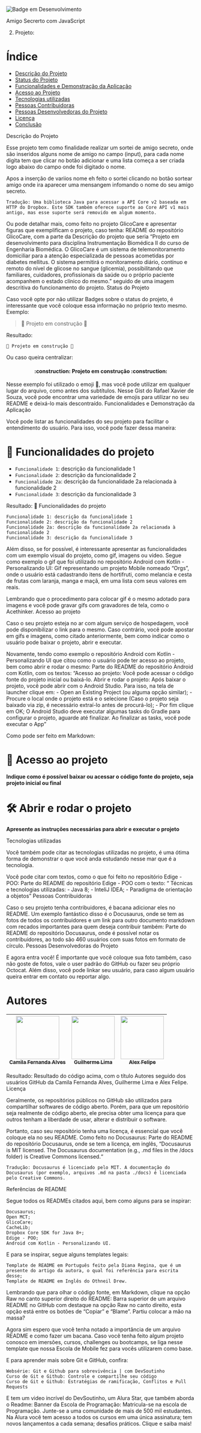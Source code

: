 ![Badge em Desenvolvimento](http://img.shields.io/static/v1?label=STATUS&message=EM%20DESENVOLVIMENTO&color=GREEN&style=for-the-badge)

Amigo Secrerto com JavaScript

2) Projeto:


# Índice 

* [Descrição do Projeto](#descrição-do-projeto)
* [Status do Projeto](#status-do-Projeto)
* [Funcionalidades e Demonstração da Aplicação](#funcionalidades-e-demonstração-da-aplicação)
* [Acesso ao Projeto](#acesso-ao-projeto)
* [Tecnologias utilizadas](#tecnologias-utilizadas)
* [Pessoas Contribuidoras](#pessoas-contribuidoras)
* [Pessoas Desenvolvedoras do Projeto](#pessoas-desenvolvedoras)
* [Licença](#licença)
* [Conclusão](#conclusão)

Descrição do Projeto

Esse projeto tem como finalidade realizar um sortei de amigo secreto, onde são inseridos alguns nome de amigo no campo (input), para cada nome digita tem que clicar no botão adicionar e uma lista começa a ser criada logo abaixo do campo onde foi digitado o nome. 

Apos a inserção de variios nome eh feito o sortei clicando no botão sortear amigo onde ira aparecer uma mensangem infomando o nome do seu amigo secreto.

    Tradução: Uma biblioteca Java para acessar a API Core v2 baseada em HTTP do Dropbox. Este SDK também oferece suporte ao Core API v1 mais antigo, mas esse suporte será removido em algum momento.

Ou pode detalhar mais, como feito no projeto GlicoCare e apresentar figuras que exemplificam o projeto, caso tenha:
README do repositório GlicoCare, com a parte da Descrição do projeto que seria “Projeto em desenvolvimento para disciplina Instrumentação Biomédica II do curso de Engenharia Biomédica. O GlicoCare é um sistema de telemonitoramento domiciliar para a atenção especializada de pessoas acometidas por diabetes mellitus. O sistema permitirá o monitoramento diário, contínuo e remoto do nível de glicose no sangue (glicemia), possibilitando que familiares, cuidadores, profissionais da saúde ou o próprio paciente acompanhem o estado clínico do mesmo.” seguido de uma imagem descritiva do funcionamento do projeto.
Status do Projeto

Caso você opte por não utilizar Badges sobre o status do projeto, é interessante que você coloque essa informação no próprio texto mesmo. Exemplo:

> :construction: Projeto em construção :construction:

Resultado:

    🚧 Projeto em construção 🚧

Ou caso queira centralizar:

<h4 align="center"> 
    :construction:  Projeto em construção  :construction:
</h4>

Nesse exemplo foi utilizado o emoji :construction:, mas você pode utilizar em qualquer lugar do arquivo, como antes dos subtítulos. Nesse Gist do Rafael Xavier de Souza, você pode encontrar uma variedade de emojis para utilizar no seu README e deixá-lo mais descontraído.
Funcionalidades e Demonstração da Aplicação

Você pode listar as funcionalidades do seu projeto para facilitar o entendimento do usuário. Para isso, você pode fazer dessa maneira:

# :hammer: Funcionalidades do projeto

- `Funcionalidade 1`: descrição da funcionalidade 1
- `Funcionalidade 2`: descrição da funcionalidade 2
- `Funcionalidade 2a`: descrição da funcionalidade 2a relacionada à funcionalidade 2
- `Funcionalidade 3`: descrição da funcionalidade 3

Resultado:
🔨 Funcionalidades do projeto

    Funcionalidade 1: descrição da funcionalidade 1
    Funcionalidade 2: descrição da funcionalidade 2
    Funcionalidade 2a: descrição da funcionalidade 2a relacionada à funcionalidade 2
    Funcionalidade 3: descrição da funcionalidade 3

Além disso, se for possível, é interessante apresentar as funcionalidades com um exemplo visual do projeto, como gif, imagens ou vídeo. Segue como exemplo o gif que foi utilizado no repositório Android com Kotlin - Personalizando UI:
Gif representando um projeto Mobile nomeado “Orgs”, onde o usuário está cadastrando itens de hortifruti, como melancia e cesta de frutas com laranja, manga e maçã, em uma lista com seus valores em reais.

Lembrando que o procedimento para colocar gif é o mesmo adotado para imagens e você pode gravar gifs com gravadores de tela, como o Acethinker.
Acesso ao projeto

Caso o seu projeto esteja no ar com algum serviço de hospedagem, você pode disponibilizar o link para o mesmo. Caso contrário, você pode apostar em gifs e imagens, como citado anteriormente, bem como indicar como o usuário pode baixar o projeto, abrir e executar.

Novamente, tendo como exemplo o repositório Android com Kotlin - Personalizando UI que citou como o usuário pode ter acesso ao projeto, bem como abrir e rodar o mesmo:
Parte do README do repositório Android com Kotlin, com os textos: “Acesso ao projeto: Você pode acessar o código fonte do projeto inicial ou baixá-lo. Abrir e rodar o projeto: Após baixar o projeto, você pode abrir com o Android Studio. Para isso, na tela de launcher clique em: - Open an Existing Project (ou alguma opção similar); - Procure o local onde o projeto está e o selecione (Caso o projeto seja baixado via zip, é necessário extraí-lo antes de procurá-lo); - Por fim clique em OK; O Android Studio deve executar algumas tasks do Gradle para configurar o projeto, aguarde até finalizar. Ao finalizar as tasks, você pode executar o App”

Como pode ser feito em Markdown:

# 📁 Acesso ao projeto

**Indique como é possível baixar ou acessar o código fonte do projeto, seja projeto inicial ou final**

# 🛠️ Abrir e rodar o projeto

**Apresente as instruções necessárias para abrir e executar o projeto**

Tecnologias utilizadas

Você também pode citar as tecnologias utilizadas no projeto, é uma ótima forma de demonstrar o que você anda estudando nesse mar que é a tecnologia.

Você pode citar com textos, como o que foi feito no repositório Edige - POO:
Parte do README do repositório Edige - POO com o texto: “ Técnicas e tecnologias utilizadas: - Java 8; - InteliJ IDEA; - Paradigma de orientação a objetos”
Pessoas Contribuidoras

Caso o seu projeto tenha contribuidores, é bacana adicionar eles no README. Um exemplo fantástico disso é o Docusaurus, onde se tem as fotos de todos os contribuidores e um link para outro documento markdown com recados importantes para quem deseja contribuir também:
Parte do README do repositório Docusaurus, onde é possível notar os contribuidores, ao todo são 460 usuários com suas fotos em formato de círculo.
Pessoas Desenvolvedoras do Projeto

E agora entra você! É importante que você coloque sua foto também, caso não goste de fotos, vale o user padrão do GitHub ou fazer seu próprio Octocat. Além disso, você pode linkar seu usuário, para caso algum usuário queira entrar em contato ou reportar algo.

# Autores

| [<img loading="lazy" src="https://avatars.githubusercontent.com/u/37356058?v=4" width=115><br><sub>Camila Fernanda Alves</sub>](https://github.com/camilafernanda) |  [<img loading="lazy" src="https://avatars.githubusercontent.com/u/30351153?v=4" width=115><br><sub>Guilherme Lima</sub>](https://github.com/guilhermeonrails) |  [<img loading="lazy" src="https://avatars.githubusercontent.com/u/8989346?v=4" width=115><br><sub>Alex Felipe</sub>](https://github.com/alexfelipe) |
| :---: | :---: | :---: |

Resultado:
Resultado do código acima, com o título Autores seguido dos usuários GitHub da Camila Fernanda Alves, Guilherme Lima e Alex Felipe.
Licença

Geralmente, os repositórios públicos no GitHub são utilizados para compartilhar softwares de código aberto. Porém, para que um repositório seja realmente de código aberto, ele precisa obter uma licença para que outros tenham a liberdade de usar, alterar e distribuir o software.

Portanto, caso seu repositório tenha uma licença, é essencial que você coloque ela no seu README. Como feito no Docusaurus:
Parte do README do repositório Docusaurus, onde se tem a licença, em inglês, “Docusaurus is MIT licensed. The Docusaurus documentation (e.g., .md files in the /docs folder) is Creative Commons licensed.“

    Tradução: Docusaurus é licenciado pelo MIT. A documentação do Docusaurus (por exemplo, arquivos .md na pasta ./docs) é licenciada pelo Creative Commons.

Referências de README

Segue todos os READMEs citados aqui, bem como alguns para se inspirar:

    Docusaurus;
    Open MCT;
    GlicoCare;
    CacheLib;
    Dropbox Core SDK for Java 8+;
    Edige - POO;
    Android com Kotlin - Personalizando UI.

E para se inspirar, segue alguns templates legais:

    Template de README em Português feito pela Diana Regina, que é um presente do artigo da autora, o qual foi referência para escrita desse;
    Template de README em Inglês do Othneil Drew.

Lembrando que para olhar o código fonte, em Markdown, clique na opção Raw no canto superior direito do README:
Barra superior de um arquivo README no GitHub com destaque na opção Raw no canto direito, esta opção está entre os botões de “Copiar” e “Blame”.
Partiu colocar a mão na massa?

Agora sim espero que você tenha notado a importância de um arquivo README e como fazer um bacana. Caso você tenha feito algum projeto conosco em imersões, cursos, challenges ou bootcamps, se liga nesse template que nossa Escola de Mobile fez para vocês utilizarem como base.

E para aprender mais sobre Git e GitHub, confira:

    Websérie: Git e Github para sobrevivência | com DevSoutinho
    Curso de Git e Github: Controle e compartilhe seu código
    Curso de Git e Github: Estratégias de ramificação, Conflitos e Pull Requests

E tem um video incrível do DevSoutinho, um Alura Star, que também aborda o Readme:
Banner da Escola de Programação: Matricula-se na escola de Programação. Junte-se a uma comunidade de mais de 500 mil estudantes. Na Alura você tem acesso a todos os cursos em uma única assinatura; tem novos lançamentos a cada semana; desafios práticos. Clique e saiba mais! 
